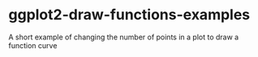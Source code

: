 # ggplot2-draw-functions-examples
A short example of changing the number of points in a plot to draw a function curve 
